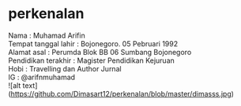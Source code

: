 # perkenalan
Nama : Muhamad Arifin
<br>
Tempat tanggal lahir : Bojonegoro. 05 Pebruari 1992
<br>
Alamat asal : Perumda Blok BB 06 Sumbang Bojonegoro
<br>
Pendidikan terakhir : Magister Pendidikan Kejuruan
<br>
Hobi : Travelling dan Author Jurnal
<br>
IG : @arifnmuhamad
<br>
![alt text] (https://github.com/Dimasart12/perkenalan/blob/master/dimasss.jpg)
